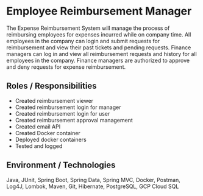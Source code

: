# Employee Reimbursement Manager
The Expense Reimbursement System will manage the process of reimbursing employees for expenses incurred while on company time. All employees in the company can login and submit requests for reimbursement and view their past tickets and pending requests. Finance managers can log in and view all reimbursement requests and history for all employees in the company. Finance managers are authorized to approve and deny requests for expense reimbursement.

## Roles / Responsibilities
* Created reimbursement viewer
* Created reimbursement login for manager
* Created reimbursement login for user
* Created reimbursement approval management
* Created email API
* Created Docker container
* Deployed docker containers
* Tested and logged
## Environment / Technologies
Java, JUnit, Spring Boot, Spring Data, Spring MVC, Docker, Postman, Log4J, Lombok, Maven, Git, Hibernate,
PostgreSQL, GCP Cloud SQL
